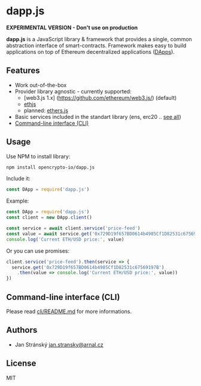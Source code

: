 # dapp.js

**EXPERIMENTAL VERSION - Don't use on production**

**dapp.js** is a JavaScript library & framework that provides a single, common abstraction interface of smart-contracts. Framework makes easy to build applications on top of Ethereum decentralized applications ([DApps](https://en.wikipedia.org/wiki/Decentralized_application)).

## Features

* Work out-of-the-box
* Provider library agnostic - currently supported:
  * [web3.js 1.x] (https://github.com/ethereum/web3.js/) (default)
  * [ethjs](https://github.com/ethjs/ethjs)
  * planned: [ethers.js](https://github.com/ethers-io/ethers.js)
* Basic services included in the standart library (ens, erc20 .. [see all](https://github.com/opencrypto-io/dapp.js/tree/master/services))
* [Command-line interface (CLI)](/cli)

## Usage

Use NPM to install library:
```bash
npm install opencrypto-io/dapp.js
```

Include it:
```js
const DApp = require('dapp.js')
```

Example:
```js
const DApp = require('dapp.js')
const client = new DApp.client()

const service = await client.service('price-feed')
const value = await service.get('0x729D19f657BD0614b4985Cf1D82531c67569197B')
console.log('Current ETH/USD price:', value)
```

Or you can use promises:

```js
client.service('price-feed').then(service => {
  service.get('0x729D19f657BD0614b4985Cf1D82531c67569197B')
    .then(value => console.log('Current ETH/USD price:', value))
})
```


## Command-line interface (CLI)

Please read [cli/README.md](cli/README.md) for more informations.

## Authors

* Jan Stránský <jan.stransky@arnal.cz>

## License
MIT

